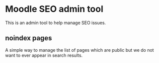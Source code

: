 # Moodle SEO admin tool

This is an admin tool to help manage SEO issues. 


## noindex pages

A simple way to manage the list of pages which are public but we do not want to ever appear in search results.





